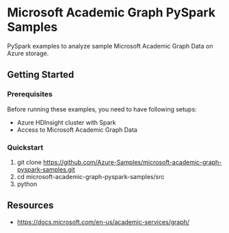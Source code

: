 # Microsoft Academic Graph PySpark Samples

PySpark examples to analyze sample Microsoft Academic Graph Data on Azure storage.

## Getting Started

### Prerequisites

Before running these examples, you need to have following setups:
- Azure HDInsight cluster with Spark
- Access to Microsoft Academic Graph Data

### Quickstart

1. git clone https://github.com/Azure-Samples/microsoft-academic-graph-pyspark-samples.git
2. cd microsoft-academic-graph-pyspark-samples/src
3. python <path-to-one-source-file>


## Resources

- https://docs.microsoft.com/en-us/academic-services/graph/

